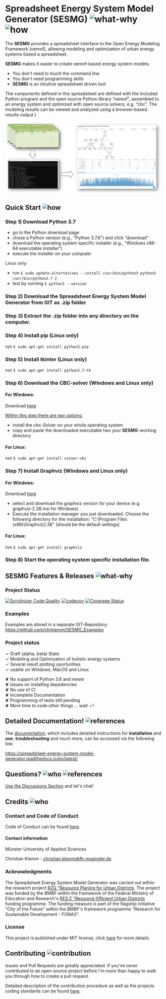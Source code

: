 # Spreadsheet Energy System Model Generator (SESMG) ![what-why](https://cs.adelaide.edu.au/~christoph/badges/content-what-why-brightgreen.svg) ![how](https://cs.adelaide.edu.au/~christoph/badges/content-how-green.svg)

The **SESMG** provides a spreadsheet interface to the Open Energy Modeling Framework (oemof), allowing modeling and optimization of urban energy systems based a spreadsheet.

**SESMG** makes it easier to create oemof-based energy system models.

- You don't need to touch the command line
- You don't need programming skills
- **SESMG** is an intuitive spreadsheet driven tool

The components defined in this spreadsheet are defined with the included Python 
program and the open source Python library “oemof”, assembled to an energy system 
and optimized with open source solvers, e.g. “cbc”. The modeling results can be 
viewed and analyzed using a browser-based results output.)

![workflow_graph_SESMG](/docs/images/readme/workflow_graph.jpeg)

## Quick Start ![how](https://cs.adelaide.edu.au/~christoph/badges/content-how-green.svg)

### Step 1) Download Python 3.7 

- go to the Python download page
- chose a Python version (e.g., “Python 3.7.6”) and click “download”
- download the operating system specific installer (e.g., “Windows x86-64 executable installer”)
- execute the installer on your computer

Linux only: 
- run `$ sudo update-alternatives --install /usr/bin/python3 python3 /usr/bin/python3.7 2`
- test by running `$ python3 --version`

### Step 2) Download the Spreadsheet Energy System Model Generator from GIT as .zip folder 

### Step 3) Extract the .zip folder into any directory on the computer. 

### Step 4) Install pip (Linux only)

run `$ sudo apt-get install python3-pip`

### Step 5) Install tkinter (Linux only)

run `$ sudo apt-get install python3.7-tk`

### Step 6) Download the CBC-solver (Windows and Linux only) 

#### For Windows:

Download [here](http://ampl.com/dl/open/cbc/cbc-win64.zip)

<u>Within this step there are two options: </u>
- install the cbc-Solver on your whole operating system 
- copy and paste the downloaded executable two your **SESMG**-working directory

#### For Linux:

run `$ sudo apt-get install coinor-cbc`

### Step 7) Install Graphviz (Windows and Linux only) 

#### For Windows:
Download [here](https://graphviz.gitlab.io/download/)

- select and download the graphviz version for your device (e.g. graphviz-2.38.msi for Windows)
- Execute the installation manager you just downloaded. Choose the following directory for the installation: “C:\Program Files (x86)\Graphviz2.38" (should be the default settings)

#### For Linux:

run `$ sudo apt-get install graphviz`

### Step 8) Start the operating system specific installation file. 


## SESMG Features & Releases ![what-why](https://cs.adelaide.edu.au/~christoph/badges/content-what-why-brightgreen.svg) 

### Project Status 
[![Scrutinizer Code Quality](https://scrutinizer-ci.com/g/GregorBecker/SESMG/badges/quality-score.png?b=dev_open_district_upscaling)](https://scrutinizer-ci.com/g/GregorBecker/SESMG/?branch=dev_open_district_upscaling)
[![codecov](https://codecov.io/gh/GregorBecker/SESMG/branch/dev_open_district_upscaling/graph/badge.svg?token=9UW00ZSDYC)](https://codecov.io/gh/GregorBecker/SESMG)
[![Coverage Status](https://coveralls.io/repos/github/GregorBecker/SESMG/badge.svg?branch=dev_open_district_upscaling)](https://coveralls.io/github/GregorBecker/SESMG?branch=dev_open_district_upscaling)

### Examples
Examples are stored in a separate GIT-Repository: https://github.com/chrklemm/SESMG_Examples

### Project status
✓ Draft (alpha, beta) State <br />
✓ Modeling and Optimization of holistic energy systems <br />
✓ Several result plotting oportunities <br />
✓ usable on Windows, MacOS and Linux <br />

✘ No support of Python 3.8 and newer <br />
✘ Issues on installing depedencies <br />
✘ No use of CI <br />
✘ Incomplete Documentation <br />
✘ Programming of tests still pending <br />
✘ More time to code other things ... wait ✓!  

## Detailed Documentation! ![references](https://cs.adelaide.edu.au/~christoph/badges/content-references-orange.svg)

The [documentation](https://spreadsheet-energy-system-model-generator.readthedocs.io/en/latest/),
which includes detailed instructions for **installation** and **use**, **troubleshooting** 
and much more, can be accessed via the following link:

https://spreadsheet-energy-system-model-generator.readthedocs.io/en/latest/

## Questions? ![who](https://cs.adelaide.edu.au/~christoph/badges/content-who-yellow.svg) ![references](https://cs.adelaide.edu.au/~christoph/badges/content-references-orange.svg)

[Use the Discussions Section](https://github.com/chrklemm/SESMG/discussions) and let's chat!

## Credits ![who](https://cs.adelaide.edu.au/~christoph/badges/content-who-yellow.svg)

### Contact and Code of Conduct 

Code of Conduct can be found [here](/CODE_OF_CONDUCT.md).

#### Contact information 
Münster University of Applied Sciences

Christian Klemm - christian.klemm@fh-muenster.de

### Acknowledgments

The Spreadsheet Energy System Model Generator was carried out within the 
research project [R2Q "Resource Planing for Urban Districts](https://www.fh-muenster.de/forschungskooperationen/r2q/index.php). 
The project was funded by the BMBF within the framework of the Federal Ministry 
of Education and Research's [RES:Z "Resource-Efficient Urban Districts](https://ressourceneffiziente-stadtquartiere.de) funding 
programme. The funding measure is part of the flagship initiative "City of the Future" within the BMBF's framework programme "Research for Sustainable Development - FONA3".

### License

This project is published under MIT license, click [here](https://github.com/chrklemm/SESMG/blob/master/LICENSE) for more details.

## Contributing ![contribution](https://cs.adelaide.edu.au/~christoph/badges/content-contribution-blue.svg)

Issues and Pull Requests are greatly appreciated. If you've never contributed to an open source project before I'm more than happy to walk you through how to create a pull request.

Detailed description of the contribution procedure as well as the projects coding standards can be found [here](/docs/CONTRIBUTING.md).


